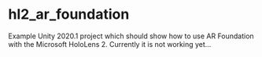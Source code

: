 # hl2_ar_foundation

Example Unity 2020.1 project which should show how to use AR Foundation with the Microsoft HoloLens 2. Currently it is not working yet...
